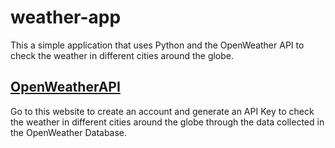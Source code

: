 # weather-app
This a simple application that uses Python and the OpenWeather API to check the weather in different cities around the globe.

## [OpenWeatherAPI](https://openweathermap.org)
Go to this website to create an account and generate an API Key to check the weather in different cities around the globe through the data collected in the OpenWeather Database.


